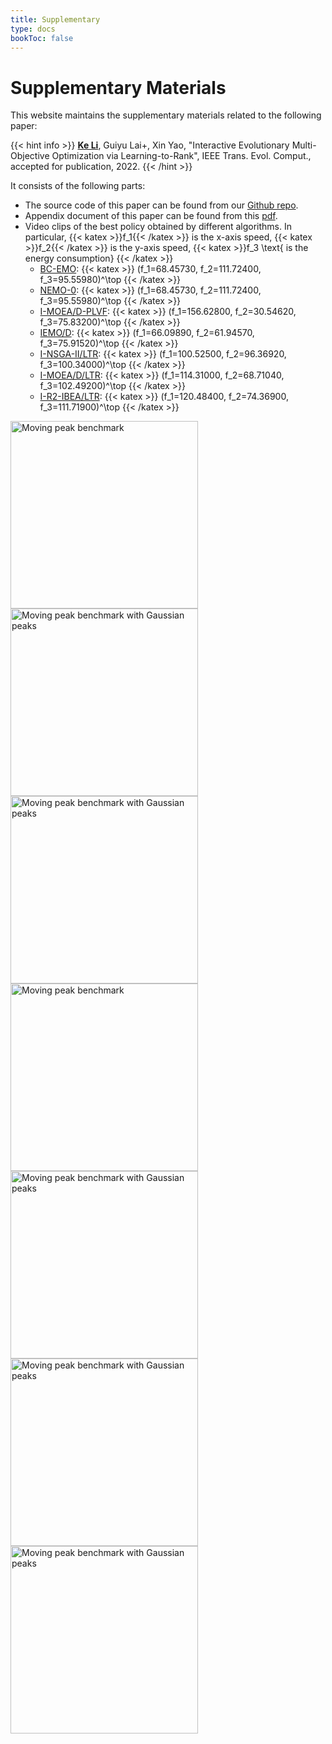 ```yaml
---
title: Supplementary
type: docs
bookToc: false
---
```


# Supplementary Materials

<link rel="stylesheet" href="/academicons/academicons-1.9.0/css/academicons.min.css"/>
<link rel="stylesheet" href="https://maxcdn.bootstrapcdn.com/font-awesome/4.4.0/css/font-awesome.min.css">
<head>
<script src='https://kit.fontawesome.com/a076d05399.js' crossorigin='anonymous'></script>
<link rel="stylesheet" href="https://fonts.googleapis.com/icon?family=Material+Icons">
<link rel="stylesheet" href="https://cdnjs.cloudflare.com/ajax/libs/font-awesome/4.7.0/css/font-awesome.min.css">
</head>

This website maintains the supplementary materials related to the following paper:

{{< hint info >}}
**<ins>Ke Li</ins>**, Guiyu Lai+, Xin Yao, "Interactive Evolutionary Multi-Objective Optimization via Learning-to-Rank", IEEE Trans. Evol. Comput., accepted for publication, 2022.
{{< /hint >}}

It consists of the following parts:
- The source code of this paper can be found from our <i class='fa fa-github-square' style='font-size:16px'></i> [Github repo](https://github.com/COLA-Laboratory/ranknet).
- Appendix document of this paper can be found from this <i class='fa fa-file-pdf-o' style='font-size:16px'></i> [pdf](../../../../supplementary/supp_ranknet.pdf).
- Video clips of the best policy obtained by different algorithms. In particular, {{< katex >}}f_1{{< /katex >}} is the x-axis speed, {{< katex >}}f_2{{< /katex >}} is the y-axis speed, {{< katex >}}f_3 \text{ is the energy consumption} {{< /katex >}}
    - <ins>BC-EMO</ins>: {{< katex >}} (f_1=68.45730, f_2=111.72400, f_3=95.55980)^\top {{< /katex >}}
    - <ins>NEMO-0</ins>: {{< katex >}} (f_1=68.45730, f_2=111.72400, f_3=95.55980)^\top {{< /katex >}}
    - <ins>I-MOEA/D-PLVF</ins>: {{< katex >}} (f_1=156.62800, f_2=30.54620, f_3=75.83200)^\top {{< /katex >}}
    - <ins>IEMO/D</ins>: {{< katex >}} (f_1=66.09890, f_2=61.94570, f_3=75.91520)^\top {{< /katex >}}
    - <ins>I-NSGA-II/LTR</ins>: {{< katex >}} (f_1=100.52500, f_2=96.36920, f_3=100.34000)^\top {{< /katex >}}
    - <ins>I-MOEA/D/LTR</ins>: {{< katex >}} (f_1=114.31000, f_2=68.71040, f_3=102.49200)^\top {{< /katex >}}
    - <ins>I-R2-IBEA/LTR</ins>: {{< katex >}} (f_1=120.48400, f_2=74.36900, f_3=111.71900)^\top {{< /katex >}}

<div align="left">
<img src="/media/gifs/ranknet/bcemo.gif" width = "300px" align=center title="Moving peak benchmark" />
<img src="/media/gifs/ranknet/nemo_0.gif" width = "300px" align=center title="Moving peak benchmark with Gaussian peaks" />
<img src="/media/gifs/ranknet/i_moead_plvf.gif" width = "300px" align=center title="Moving peak benchmark with Gaussian peaks" /><br>
<img src="/media/gifs/ranknet/iemod.gif" width = "300px" align=center title="Moving peak benchmark" />
<img src="/media/gifs/ranknet/i_moead_ltr.gif" width = "300px" align=center title="Moving peak benchmark with Gaussian peaks" />
<img src="/media/gifs/ranknet/i_nsga2_ltr.gif" width = "300px" align=center title="Moving peak benchmark with Gaussian peaks" /><br>
<img src="/media/gifs/ranknet/i_ibea_ltr.gif" width = "300px" align=center title="Moving peak benchmark with Gaussian peaks" />
</div>

